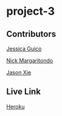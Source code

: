 # project-3


## Contributors
[Jessica Guico](https://github.com/jessicamcg)

[Nick Margaritondo](https://github.com/Nickm615)

[Jason Xie](https://github.com/jasonluxie)


## Live Link
[Heroku](https://movie-data-model.herokuapp.com/)